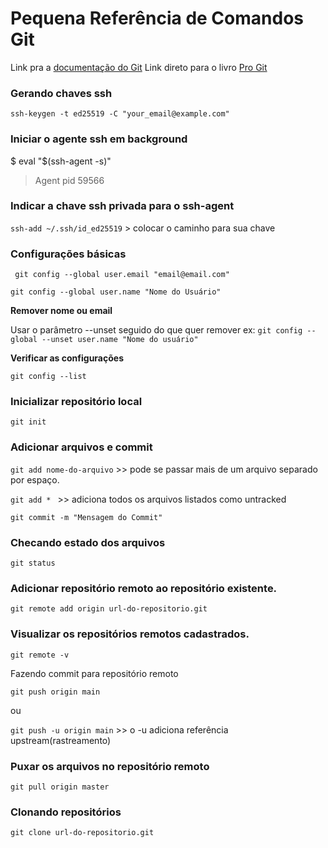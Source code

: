 # Pequena Referência de Comandos Git
Link pra a [documentação do Git](https://git-scm.com/doc)
Link direto para o livro [Pro Git](https://git-scm.com/book/pt-br/v2)

### Gerando chaves ssh

``ssh-keygen -t ed25519 -C "your_email@example.com"``

### Iniciar o agente ssh em background
$ eval "$(ssh-agent -s)"
> Agent pid 59566
> 
### Indicar a chave ssh privada para o ssh-agent
``ssh-add ~/.ssh/id_ed25519``  > colocar o caminho para sua chave

### Configurações básicas

``` git config --global user.email "email@email.com"```

```git config --global user.name "Nome do Usuário"```

**Remover nome ou email**

Usar o parâmetro --unset seguido do que quer remover
ex:
``git config --global --unset user.name "Nome do usuário"``

**Verificar as configurações**

``git config --list``

### Inicializar repositório local

``` git init ```

### Adicionar arquivos e commit

``git add nome-do-arquivo`` >> pode se passar mais de um arquivo separado por espaço.

``git add * `` >> adiciona todos os arquivos listados como untracked 

``git commit -m "Mensagem do Commit"`` 

### Checando estado dos arquivos

``git status``

### Adicionar repositório remoto ao repositório existente.

``git remote add origin url-do-repositorio.git``

### Visualizar os repositórios remotos cadastrados.

`git remote -v`

Fazendo commit para repositório remoto

``git push origin main``

ou

``git push -u origin main`` >> o -u adiciona referência upstream(rastreamento)

### Puxar os arquivos no repositório remoto

``git pull origin master``

### Clonando repositórios

``git clone url-do-repositorio.git``

















